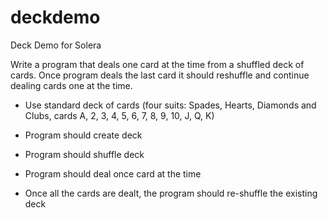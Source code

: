 # deckdemo
Deck Demo for Solera

Write a program that deals one card at the time from a shuffled deck of cards. Once program deals the last card it should reshuffle and continue dealing cards one at the time.

* Use standard deck of cards (four suits: Spades, Hearts, Diamonds and Clubs, cards A, 2, 3, 4, 5, 6, 7,  8, 9, 10, J, Q, K)

* Program should create deck

* Program should shuffle deck

* Program should deal once card at the time

* Once all the cards are dealt, the program should re-shuffle the existing deck
